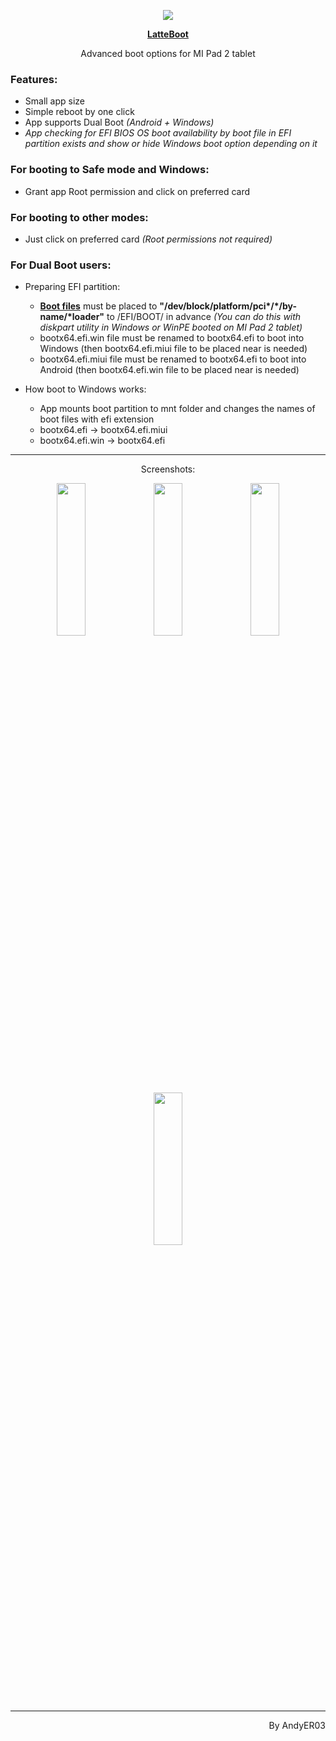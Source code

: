 <p align="center">
<a href="https://github.com/AndyER03/LatteBoot/"><img src="https://raw.githubusercontent.com/AndyER03/LatteBoot/master/app/src/main/res/mipmap-xxxhdpi/ic_launcher.png" /></a>
</p>
<p align="center">
   <b><a href="https://github.com/AndyER03/LatteBoot/">LatteBoot</a></b>
</p>
<p align="center">
   Advanced boot options for MI Pad 2 tablet
</p>

### Features:
* Small app size
* Simple reboot by one click
* App supports Dual Boot *(Android + Windows)*
* *App checking for EFI BIOS OS boot availability by boot file in EFI partition exists and show or hide Windows boot option depending on it*

### For booting to Safe mode and Windows:
* Grant app Root permission and click on preferred card

### For booting to other modes:
* Just click on preferred card *(Root permissions not required)*

### For Dual Boot users:
* Preparing EFI partition:
    * [**Boot files**](https://drive.google.com/drive/folders/1Son2vUjhO53f5fJRGg-mvrW7H79grvHo?usp=sharing "Google Drive") must be placed to **"/dev/block/platform/pci\*/\*/by-name/\*loader"** to /EFI/BOOT/ in advance *(You can do this with diskpart utility in Windows or WinPE booted on MI Pad 2 tablet)*
    * bootx64.efi.win file must be renamed to bootx64.efi to boot into Windows (then bootx64.efi.miui file to be placed near is needed)
    * bootx64.efi.miui file must be renamed to bootx64.efi to boot into Android (then bootx64.efi.win file to be placed near is needed)
    
* How boot to Windows works:
    * App mounts boot partition to mnt folder and changes the names of boot files with efi extension
    * bootx64.efi -> bootx64.efi.miui
    * bootx64.efi.win -> bootx64.efi
---
<p align="center">
Screenshots:
</p>
<p align="center">
   <img src="https://raw.githubusercontent.com/AndyER03/LatteBoot/master/Screenshots/Scrn_1.png" width=30% height=25%> <img src="https://raw.githubusercontent.com/AndyER03/LatteBoot/master/Screenshots/Scrn_2.png" width=30% height=25%> <img src="https://raw.githubusercontent.com/AndyER03/LatteBoot/master/Screenshots/Scrn_3.png" width=30% height=25%> <img src="https://raw.githubusercontent.com/AndyER03/LatteBoot/master/Screenshots/Scrn_4.png" width=30% height=25%>
</p>

---
<p align="right">
By AndyER03
</p>
